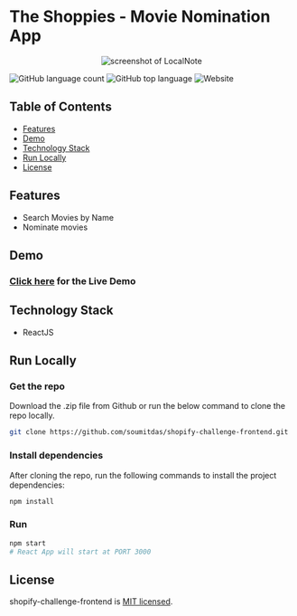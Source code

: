 # The Shoppies - Movie Nomination App

<p align="center">
  <img alt="screenshot of LocalNote" src="https://i.imgur.com/i57JQ7i.jpg">
</p>

![GitHub language count](https://img.shields.io/github/languages/count/soumitdas/shopify-challenge-frontend) ![GitHub top language](https://img.shields.io/github/languages/top/soumitdas/shopify-challenge-frontend) ![Website](https://img.shields.io/website?url=https%3A%2F%2Fthe-shoppies-eight.vercel.app%2F)

## Table of Contents

- [Features](#features)
- [Demo](#demo)
- [Technology Stack](#technology-stack)
- [Run Locally](#run-locally)
- [License](#license)

## Features

- Search Movies by Name
- Nominate movies

## Demo

### [Click here](https://the-shoppies-eight.vercel.app/) for the Live Demo

## Technology Stack

- ReactJS

## Run Locally

### Get the repo

Download the .zip file from Github or run the below command to clone the repo locally.

```bash
git clone https://github.com/soumitdas/shopify-challenge-frontend.git
```

### Install dependencies

After cloning the repo, run the following commands to install the project dependencies:

```bash
npm install
```

### Run

```bash
npm start
# React App will start at PORT 3000
```

## License

shopify-challenge-frontend is [MIT licensed](http://opensource.org/licenses/MIT).
